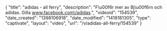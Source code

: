 {
    "title": "adidas - all ferry",
    "description": "F\u00f6r mer av Bj\u00f6rn och adidas. Gilla www.facebook.com\/adidas.",
    "videoid": "154539",
    "date_created": "1398106918",
    "date_modified": "1418181305",
    "type": "captivate",
    "layout": "video",
    "url": "\/v\/adidas-all-ferry\/154539"
}
